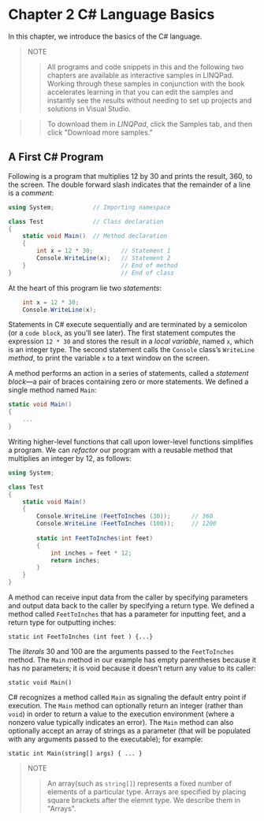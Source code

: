 # Chapter 2 C# Language Basics

In this chapter, we introduce the basics of the C# language.

> NOTE
>> All programs and code snippets in this and the following two chapters are available as interactive samples in LINQPad. Working through these samples in conjunction with the book accelerates learning in that you can edit the samples and instantly see the results without needing to set up projects and solutions in Visual Studio.

>> To download them in *LINQPad*, click the Samples tab, and then click "Download more samples."

## A First C# Program

Following is a program that multiplies 12 by 30 and prints the result, 360, to the screen. The double forward slash indicates that the remainder of a line is a *comment*:

```C#
using System;           // Importing namespace

class Test              // Class declaration
{
    static void Main()  // Method declaration
    {
        int x = 12 * 30;        // Statement 1
        Console.WriteLine(x);   // Statement 2
    }                           // End of method
}                               // End of class
```

At the heart of this program lie two *statements*:

```C#
    int x = 12 * 30;
    Console.WriteLine(x);
```

Statements in C# execute sequentially and are terminated by a semicolon (or a `code block`, as you’ll see later). The first statement computes the expression `12 * 30` and stores the result in a *local variable*, named `x`, which is an integer type. The second statement calls the `Console` class’s `WriteLine` *method*, to print the variable `x` to a text window on the screen.

A method performs an action in a series of statements, called a *statement block*—a pair of braces containing zero or more statements. We defined a single method named `Main`:

```C#
static void Main()
{
    ...
}
```

Writing higher-level functions that call upon lower-level functions simplifies a program. We can *refactor* our program with a reusable method that multiplies an integer by 12, as follows:

```C#
using System;

class Test 
{
    static void Main()
    {
        Console.WriteLine (FeetToInches (30));      // 360
        Console.WriteLine (FeetToInches (100));     // 1200
        
        static int FeetToInches(int feet)
        {
            int inches = feet * 12;
            return inches;
        }
    }
}
```

A method can receive input data from the caller by specifying parameters and output data back to the caller by specifying a return type. We defined a method called `FeetToInches` that has a parameter for inputting feet, and a return type for outputting inches:

`static int FeetToInches (int feet ) {...}`

The *literals* 30 and 100 are the arguments passed to the `FeetToInches` method. The `Main` method in our example has empty parentheses because it has no parameters; it is void because it doesn’t return any value to its caller:

`static void Main()`

C# recognizes a method called `Main` as signaling the default entry point if execution. The `Main` method can optionally return an integer (rather than `void`) in order to return a value to the execution environment (where a nonzero value typically indicates an error). The `Main` method can also optionally accept an array of strings as a parameter (that will be populated with any arguments passed to the executable); for example:

`static int Main(string[] args) { ... }`

> NOTE
>> An array(such as `string[]`) represents a fixed number of elements of a particular type. Arrays are specified by placing square brackets after the elemnt type. We describe them in "Arrays".

